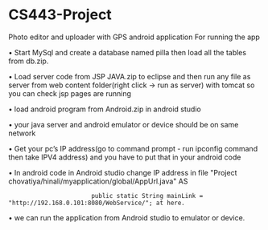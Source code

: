 # CS443-Project
Photo editor and uploader with GPS android application
For running the app 

•   Start MySql and create a database named pilla then load all the tables from db.zip.

•            Load server code from JSP JAVA.zip to eclipse and then run any file as server from web content folder(right click -> run as server) with tomcat so you can check jsp pages are running

•            load android program from Android.zip in android studio

•            your java server and android emulator or device should be on same network

•            Get your pc’s IP address(go to command prompt - run ipconfig command then take IPV4 address) and you have to put that in your android code

•            In android code in Android studio change IP address in file  "Project chovatiya/hinali/myapplication/global/AppUrl.java" AS

                           public static String mainLink = "http://192.168.0.101:8080/WebService/"; at here.

•            we can run the application from Android studio to emulator or device.
